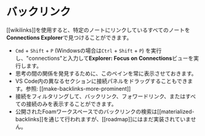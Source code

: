 # バックリンク

[[wikilinks]]を使用すると、特定のノートにリンクしているすべてのノートを**Connections Explorer**で見つけることができます。

- `Cmd` + `Shift` + `P` (Windowsの場合は`Ctrl` + `Shift` + `P`) を実行し、"connections"と入力して**Explorer: Focus on Connections**ビューを実行します。
- 思考の間の関係を発見するために、このペインを常に表示させておきます。
- VS Code内の異なるセクションに接続パネルをドラッグすることもできます。参照: [[make-backlinks-more-prominent]]
- 接続をフィルタリングして、バックリンク、フォワードリンク、またはすべての接続のみを表示することができます。
- 公開されたFoamワークスペースでのバックリンクの検索は[[materialized-backlinks]]を通じて行われますが、[[roadmap]]にはまだ実装されていません。



